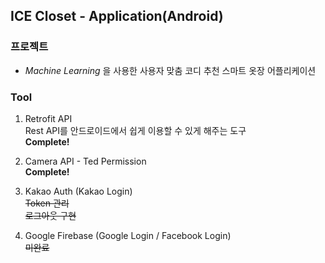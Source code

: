 ## ICE Closet - Application(Android)

### 프로젝트
* _Machine Learning_ 을 사용한 사용자 맞춤 코디 추천 스마트 옷장 어플리케이션

### Tool
1. Retrofit API  
Rest API를 안드로이드에서 쉽게 이용할 수 있게 해주는 도구  
__Complete!__

2. Camera API - Ted Permission  
__Complete!__

3. Kakao Auth (Kakao Login)  
~~Token 관리~~  
~~로그아웃 구현~~

4. Google Firebase (Google Login / Facebook Login)  
~~미완료~~
